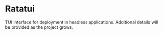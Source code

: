 # Ratatui

TUI interface for deployment in headless applications. Additional details will be provided as the project grows.
